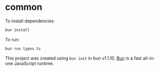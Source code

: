 # common

To install dependencies:

```bash
bun install
```

To run:

```bash
bun run types.ts
```

This project was created using `bun init` in bun v1.1.10. [Bun](https://bun.sh) is a fast all-in-one JavaScript runtime.
